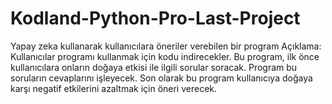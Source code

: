 # Kodland-Python-Pro-Last-Project
Yapay zeka kullanarak kullanıcılara öneriler verebilen bir program
Açıklama:
Kullanıcılar programı kullanmak için kodu indirecekler. Bu program, ilk önce kullanıcılara onların doğaya etkisi ile ilgili sorular soracak. Program bu soruların cevaplarını işleyecek. Son olarak bu program kullanıcıya doğaya karşı negatif etkilerini azaltmak için öneri verecek.
